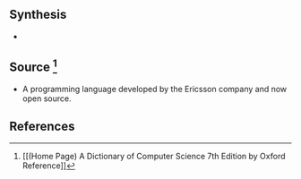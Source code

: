 ## Synthesis
- 
## Source [^1]
- A programming language developed by the Ericsson company and now open source.
## References

[^1]: [[(Home Page) A Dictionary of Computer Science 7th Edition by Oxford Reference]]